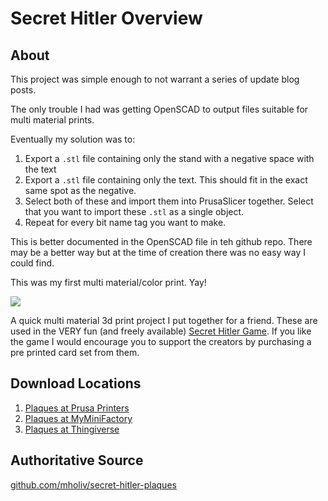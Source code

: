<!-- title: Secret Hitler Overview -->
# Secret Hitler Overview

## About
This project was simple enough to not warrant a series of update blog posts.

The only trouble I had was getting OpenSCAD to output files suitable for multi material prints.

Eventually my solution was to:
1. Export a `.stl` file containing only the stand with a negative space with the text
2. Export a `.stl` file containing only the text. This should fit in the exact same spot as the negative.
3. Select both of these and import them into PrusaSlicer together. Select that you want to import these `.stl` as a single object.
4. Repeat for every bit name tag you want to make.

This is better documented in the OpenSCAD file in teh github repo. There may be a better way but at the time of creation there was no easy way I could find.

This was my first multi material/color print. Yay!

<img class="project_header_image" src="/images/plaques.jpeg">

A quick multi material 3d print project I put together for a friend. These are used in the VERY fun (and freely available) [Secret Hitler Game](https://www.secrethitler.com/). If you like the game I would encourage you to support the creators by purchasing a pre printed card set from them.

## Download Locations
1. [Plaques at Prusa Printers](https://www.prusaprinters.org/prints/10758-secret-hitler-plaques)
2. [Plaques at MyMiniFactory](https://www.myminifactory.com/object/3d-print-105109)
3. [Plaques at Thingiverse](https://www.thingiverse.com/thing:3981274)

## Authoritative Source
[github.com/mholiv/secret-hitler-plaques](https://github.com/mholiv/secret-hitler-plaques)
